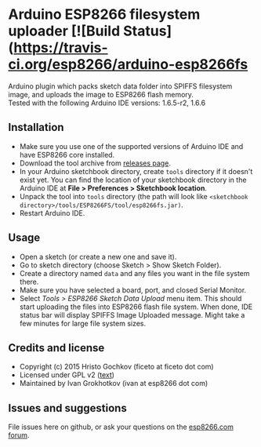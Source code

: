 # Arduino ESP8266 filesystem uploader \[!\[Build Status\]\(https://travis-ci.org/esp8266/arduino-esp8266fs

Arduino plugin which packs sketch data folder into SPIFFS filesystem image, and uploads the image to ESP8266 flash memory.  
 Tested with the following Arduino IDE versions: 1.6.5-r2, 1.6.6

## Installation <a id="installation"></a>

* Make sure you use one of the supported versions of Arduino IDE and have ESP8266 core installed.
* Download the tool archive from [releases page](https://github.com/esp8266/arduino-esp8266fs-plugin/releases/latest).
* In your Arduino sketchbook directory, create `tools` directory if it doesn't exist yet. You can find the location of your sketchbook directory in the Arduino IDE at **File &gt; Preferences &gt; Sketchbook location**.
* Unpack the tool into `tools` directory \(the path will look like `<sketchbook directory>/tools/ESP8266FS/tool/esp8266fs.jar)`.
* Restart Arduino IDE.

## Usage <a id="usage"></a>

* Open a sketch \(or create a new one and save it\).
* Go to sketch directory \(choose Sketch &gt; Show Sketch Folder\).
* Create a directory named `data` and any files you want in the file system there.
* Make sure you have selected a board, port, and closed Serial Monitor.
* Select _Tools &gt; ESP8266 Sketch Data Upload_ menu item. This should start uploading the files into ESP8266 flash file system. When done, IDE status bar will display SPIFFS Image Uploaded message. Might take a few minutes for large file system sizes.

## Credits and license <a id="credits-and-license"></a>

* Copyright \(c\) 2015 Hristo Gochkov \(ficeto at ficeto dot com\)
* Licensed under GPL v2 \([text](LICENSE)\)
* Maintained by Ivan Grokhotkov \(ivan at esp8266 dot com\)

## Issues and suggestions <a id="issues-and-suggestions"></a>

File issues here on github, or ask your questions on the [esp8266.com forum](http://esp8266.com/arduino).

